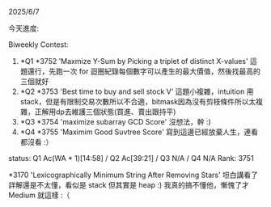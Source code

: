 2025/6/7

今天進度:

Biweekly Contest:
1. *Q1 *3752 'Maxmize Y-Sum by Picking a triplet of distinct X-values' 這題還行，先跑一次 for 迴圈紀錄每個數字可以產生的最大價值，然後找最高的三個就好
2. *Q2 *3753 'Best time to buy and sell stock V' 這題小複雜，intuition 用stack，但是有限制交易次數所以不合適，bitmask因為沒有剪枝條件所以太複雜，正解用dp去維護三個狀態(買進、賣出跟持平) 
3. *Q3 *3754 'maximize subarray GCD Score' 沒想法，幹 :)
4. *Q4 *3755 'Maximim Good Suvtree Score' 寫到這邊已經放棄人生，連看都沒看 :）

status: Q1 Ac(WA * 1)[14:58] / Q2 Ac[39:21] / Q3 N/A / Q4 N/A        Rank: 3751

*3170 'Lexicographically Minimum String After Removing Stars' 坦白講看了詳解還是不太懂，看似是 stack 但其實是 heap :)
我真的搞不懂他，慚愧了才 Medium 就這樣 :（
